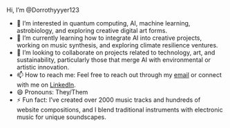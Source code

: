 Hi, I’m @Dorrothyyyer123
- 👀 I’m interested in quantum computing, AI, machine learning, astrobiology, and exploring creative digital art forms.
- 🌱 I’m currently learning how to integrate AI into creative projects, working on music synthesis, and exploring climate resilience ventures.
- 💞️ I’m looking to collaborate on projects related to technology, art, and sustainability, particularly those that merge AI with environmental or artistic innovation.
- 📫 How to reach me: Feel free to reach out through my [email](mailto:dorrothyyyer123456789@email.com) or connect with me on [LinkedIn](https://www.linkedin.com/in/dorrothyyyer).
- 😄 Pronouns: They/Them
- ⚡ Fun fact: I’ve created over 2000 music tracks and hundreds of website
  compositions, and I blend traditional instruments with electronic music for unique soundscapes.

